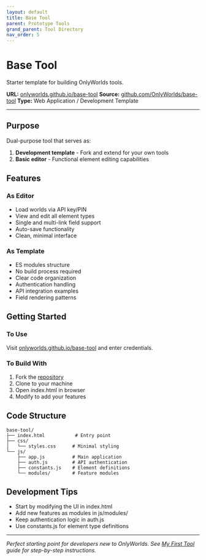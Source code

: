```yaml
---
layout: default
title: Base Tool
parent: Prototype Tools
grand_parent: Tool Directory
nav_order: 5
---
```


# Base Tool

Starter template for building OnlyWorlds tools.

**URL:** [onlyworlds.github.io/base-tool](https://onlyworlds.github.io/base-tool/)
**Source:** [github.com/OnlyWorlds/base-tool](https://github.com/OnlyWorlds/base-tool)
**Type:** Web Application / Development Template   

---

## Purpose

Dual-purpose tool that serves as:
1. **Development template** - Fork and extend for your own tools
2. **Basic editor** - Functional element editing capabilities

## Features

### As Editor
- Load worlds via API key/PIN
- View and edit all element types
- Single and multi-link field support
- Auto-save functionality
- Clean, minimal interface

### As Template
- ES modules structure
- No build process required
- Clear code organization
- Authentication handling
- API integration examples
- Field rendering patterns

## Getting Started

### To Use
Visit [onlyworlds.github.io/base-tool](https://onlyworlds.github.io/base-tool/) and enter credentials.

### To Build With
1. Fork the [repository](https://github.com/OnlyWorlds/base-tool)
2. Clone to your machine
3. Open index.html in browser
4. Modify to add your features

## Code Structure

```
base-tool/
├── index.html           # Entry point
├── css/
│   └── styles.css      # Minimal styling
└── js/
    ├── app.js          # Main application
    ├── auth.js         # API authentication
    ├── constants.js    # Element definitions
    └── modules/        # Feature modules
```

## Development Tips

- Start by modifying the UI in index.html
- Add new features as modules in js/modules/
- Keep authentication logic in auth.js
- Use constants.js for element type definitions

---

*Perfect starting point for developers new to OnlyWorlds. See [My First Tool](/docs/developer-support/my-first-tool/) guide for step-by-step instructions.*